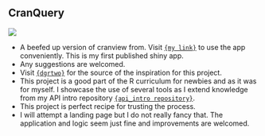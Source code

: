 ## CranQuery 
<a href="https://www.cran-e.com/author/Tingwei%20Adeck">
<img src="https://img.shields.io/badge/CRAN-Tingwei Adeck-blue?style=flat-square&amp;logo=CRAN&amp;logoColor=white"/>
</a>



- A beefed up version of cranview from. Visit [`{my link}`](https://alphaprime7.shinyapps.io/cranQuery/) to use the app conveniently. This is my first published shiny app.
- Any suggestions are welcomed.
- Visit [`{dgrtwo}`](https://github.com/dgrtwo/cranview/tree/master) for the source of the inspiration for this project.
- This project is a good part of the R curriculum for newbies and as it was for myself. I showcase the use of several tools as I extend knowledge from my API intro repository [`{api_intro repository}`](https://github.com/AlphaPrime7/api_intro).
- This project is perfect recipe for trusting the process.
- I will attempt a landing page but I do not really fancy that. The application and logic seem just fine and improvements are welcomed.
